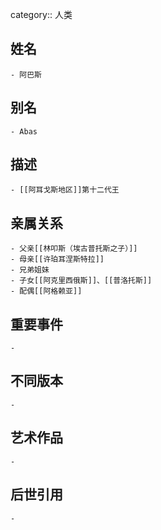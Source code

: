 category:: 人类
## 姓名
	- 阿巴斯
## 别名
	- Abas
## 描述
	- [[阿耳戈斯地区]]第十二代王
## 亲属关系
	- 父亲[[林叩斯（埃古普托斯之子）]]
	- 母亲[[许珀耳涅斯特拉]]
	- 兄弟姐妹
	- 子女[[阿克里西俄斯]]、[[普洛托斯]]
	- 配偶[[阿格赖亚]]
## 重要事件
	-
## 不同版本
	-
## 艺术作品
	-
## 后世引用
	-
